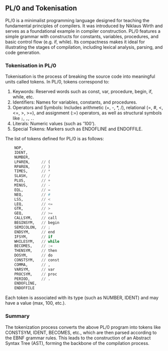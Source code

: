 
## PL/0 and Tokenisation

PL/0 is a minimalist programming language designed for teaching the fundamental principles of compilers.
It was introduced by Niklaus Wirth and serves as a foundational example in compiler construction. PL/0
features a simple grammar with constructs for constants, variables, procedures, and basic control flow
(e.g. if, while). Its compactness makes it ideal for illustrating the stages of compilation, including
lexical analysis, parsing, and code generation.


### Tokenisation in PL/0

Tokenisation is the process of breaking the source code into meaningful units called tokens. In PL/0,
tokens correspond to:
	
1. Keywords: Reserved words such as const, var, procedure, begin, if, while, etc.
2. Identifiers: Names for variables, constants, and procedures.
3. Operators and Symbols: Includes arithmetic (+, -, *, /), relational (=, #, <, <=, >, >=), and
   assignment (:=) operators, as well as structural symbols like `;`, `,`, `.`.
4. Literals: Numeric values (such as '100').
5. Special Tokens: Markers such as ENDOFLINE and ENDOFFILE.

The list of tokens defined for PL/0 is as follows:

```python
    NOP,
    IDENT,
    NUMBER,
    LPAREN,     // (
    RPAREN,     // )
    TIMES,      // *
    SLASH,      // /
    PLUS,       // +
    MINUS,      // -
    EQL,        // =
    NEQ,        // #
    LSS,        // <
    LEQ,        // <=
    GTR,        // >
    GEQ,        // >=
    CALLSYM,    // call
    BEGINSYM,   // begin
    SEMICOLON,  // ;
    ENDSYM,     // end
    IFSYM,      // if
    WHILESYM,   // while
    BECOMES,    // :=
    THENSYM,    // then
    DOSYM,      // do
    CONSTSYM,   // const
    COMMA,      // ,
    VARSYM,     // var
    PROCSYM,    // proc
    PERIOD,     // .
    ENDOFLINE,
    ENDOFFILE
```

Each token is associated with its type (such as NUMBER, IDENT) and may have a value (max, 100, etc.).


### Summary

The tokenization process converts the above PL/0 program into tokens like CONSTSYM, IDENT, BECOMES, etc.,
which are then parsed according to the EBNF grammar rules. This leads to the construction of an Abstract
Syntax Tree (AST), forming the backbone of the compilation process.
